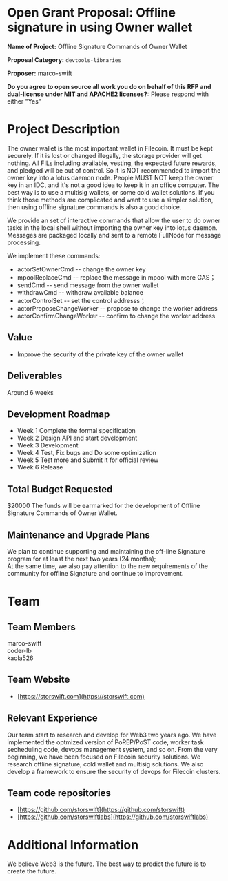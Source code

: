 # Open Grant Proposal: Offline signature in using Owner wallet

**Name of Project:** Offline Signature Commands of Owner Wallet

**Proposal Category:** `devtools-libraries`

**Proposer:** marco-swift

**Do you agree to open source all work you do on behalf of this RFP and dual-license under MIT and APACHE2 licenses?:** Please respond with either "Yes"

# Project Description
The owner wallet is the most important wallet in Filecoin. It must be kept securely. If it is lost or changed illegally, the storage provider will get nothing. All FILs including available, vesting, the expected future rewards, and pledged will be out of control. So it is NOT recommended to import the owner key into a lotus daemon node. People MUST NOT keep the owner key in an IDC, and it's not a good idea to keep it in an office computer. The best way is to use a multisig wallets, or some cold wallet solutions. If you think those methods are complicated and want to use a simpler solution, then using offline signature commands is also a good choice.  
  
We provide an set of interactive commands that allow the user to do owner tasks in the local shell without importing the owner key into lotus daemon.  Messages are packaged locally and sent to a remote FullNode for message processing.


We implement these commands:  
- actorSetOwnerCmd  -- change the owner key
- mpoolReplaceCmd   -- replace the message in mpool with more GAS；
- sendCmd           -- send message from the owner wallet
- withdrawCmd       -- withdraw available balance
- actorControlSet   -- set the control addresss；
- actorProposeChangeWorker  -- propose to change the worker address
- actorConfirmChangeWorker  -- confirm to change the worker address

## Value
- Improve the security of the private key of the owner wallet  

## Deliverables
Around 6 weeks  

## Development Roadmap

- Week 1 Complete the formal specification
- Week 2 Design API and start development
- Week 3 Development
- Week 4 Test, Fix bugs and Do some optimization
- Week 5 Test more and Submit it for official review
- Week 6 Release

## Total Budget Requested

$20000 
The funds will be earmarked for the development of Offline Signature Commands of Owner Wallet.


## Maintenance and Upgrade Plans

We plan to continue supporting and maintaining the off-line Signature program for at least the next two years (24 months);  
At the same time, we also pay attention to the new requirements of the community for offline Signature and continue to improvement.

# Team

## Team Members

marco-swift  
coder-lb  
kaola526  

## Team Website

- [https://storswift.com](https://storswift.com) 


## Relevant Experience

Our team start to research and develop for Web3 two years ago. We have implemented the optmized version of PoREP/PoST code, worker task secheduling code, devops management system, and so on. From the very beginning, we have been focused on Filecoin security solutions. We research offline signature, cold wallet and multisig solutions. We also develop a framework to ensure the security of devops for Filecoin clusters.

## Team code repositories

- [https://github.com/storswift](https://github.com/storswift)   
- [https://github.com/storswiftlabs](https://github.com/storswiftlabs)  

# Additional Information

We believe Web3 is the future. The best way to predict the future is to create the future.
